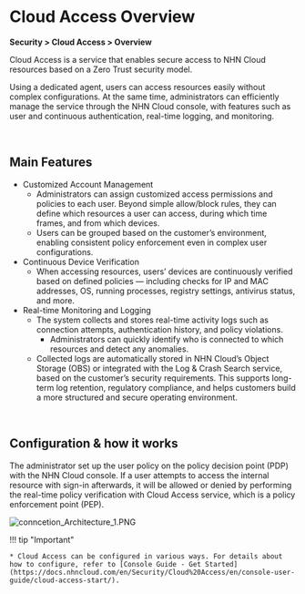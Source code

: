 # Cloud Access Overview

**Security > Cloud Access > Overview**

Cloud Access is a service that enables secure access to NHN Cloud resources based on a Zero Trust security model.

Using a dedicated agent, users can access resources easily without complex configurations. At the same time, administrators can efficiently manage the service through the NHN Cloud console, with features such as user and continuous authentication, real-time logging, and monitoring.

<br>

## Main Features

* Customized Account Management
    * Administrators can assign customized access permissions and policies to each user. Beyond simple allow/block rules, they can define which resources a user can access, during which time frames, and from which devices.
    * Users can be grouped based on the customer’s environment, enabling consistent policy enforcement even in complex user configurations.
* Continuous Device Verification
    * When accessing resources, users’ devices are continuously verified based on defined policies — including checks for IP and MAC addresses, OS, running processes, registry settings, antivirus status, and more.
* Real-time Monitoring and Logging
    * The system collects and stores real-time activity logs such as connection attempts, authentication history, and policy violations.
        * Administrators can quickly identify who is connected to which resources and detect any anomalies.
    * Collected logs are automatically stored in NHN Cloud’s Object Storage (OBS) or integrated with the Log & Crash Search service, based on the customer’s security requirements. This supports long-term log retention, regulatory compliance, and helps customers build a more structured and secure operating environment.

    
<br>

## Configuration & how it works

The administrator set up the user policy on the policy decision point (PDP) with the NHN Cloud console. If a user attempts to access the internal resource with sign-in afterwards, it will be allowed or denied by performing the real-time policy verification with Cloud Access service, which is a policy enforcement point (PEP).

![conncetion_Architecture_1.PNG](https://kr1-api-object-storage.nhncloudservice.com/v1/AUTH_2acdfabf4efe4efc8a04c00b348110c9/cdn_origin/prod_cloud_access/2025.06.24/2025.07/architecture_3.png)

!!! tip "Important"

    * Cloud Access can be configured in various ways. For details about how to configure, refer to [Console Guide - Get Started](https://docs.nhncloud.com/en/Security/Cloud%20Access/en/console-user-guide/cloud-access-start/).